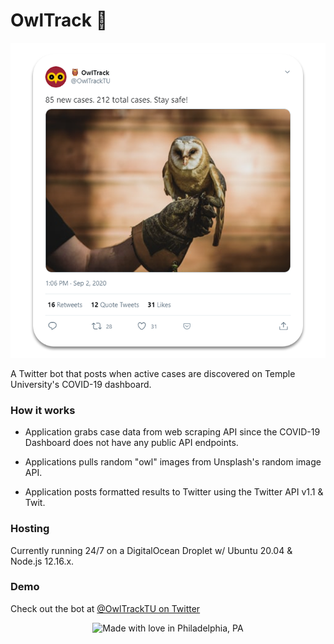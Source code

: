 # OwlTrack 🦉

<p align="center">
    <img src="https://github.com/Snarr/OwlTrack/blob/media/screenshot-700x700.png?raw=true" />
</p>

A Twitter bot that posts when active cases are discovered on Temple University's COVID-19 dashboard.

### How it works

- Application grabs case data from web scraping API since the COVID-19 Dashboard does not have any public API endpoints.

- Applications pulls random "owl" images from Unsplash's random image API.

- Application posts formatted results to Twitter using the Twitter API v1.1 & Twit.

### Hosting

Currently running 24/7 on a DigitalOcean Droplet w/ Ubuntu 20.04 & Node.js 12.16.x.

### Demo

Check out the bot at [@OwlTrackTU on Twitter](https://www.twitter.com/OwlTrackTU)

<p align="center">
<img src="https://madewithlove.now.sh/us?heart=true&template=for-the-badge&text=Philadelphia%2C+PA" alt="Made with love in Philadelphia, PA">
</p>